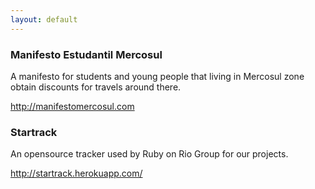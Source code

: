 ```yaml
---
layout: default
---
```


<div>
  <article>
    <h3>Manifesto Estudantil Mercosul</h3>
    <p>A manifesto for students and young people that living in Mercosul zone obtain discounts for travels around there.</p>
    <p><a href='http://manifestomercosul.com' target='_blank'>http://manifestomercosul.com</a></p>
  </article>

  <article>
    <h3>Startrack</h3>
    <p>An opensource tracker used by Ruby on Rio Group for our projects.</p>
    <p><a href='http://startrack.herokuapp.com/' target='_blank'>http://startrack.herokuapp.com/</a></p>
  </article>
</div>
